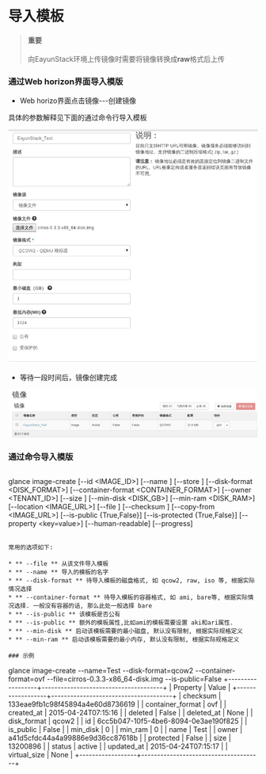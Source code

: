 # 导入模板

> #### 重要
> 向EayunStack环境上传镜像时需要将镜像转换成**raw**格式后上传

### 通过Web horizon界面导入模版

* Web horizo界面点击镜像---创建镜像

具体的参数解释见下面的通过命令行导入模板

![Image-Create](../Picture/image_create1.jpg)

* 等待一段时间后，镜像创建完成

![Image-Create](../Picture/image_create2.jpg)


### 通过命令导入模版

> ```
glance image-create [--id <IMAGE_ID>] [--name <NAME>] [--store <STORE>]
                           [--disk-format <DISK_FORMAT>]
                           [--container-format <CONTAINER_FORMAT>]
                           [--owner <TENANT_ID>] [--size <SIZE>]
                           [--min-disk <DISK_GB>] [--min-ram <DISK_RAM>]
                           [--location <IMAGE_URL>] [--file <FILE>]
                           [--checksum <CHECKSUM>] [--copy-from <IMAGE_URL>]
                           [--is-public {True,False}]
                           [--is-protected {True,False}]
                           [--property <key=value>] [--human-readable]
                           [--progress]
```

常用的选项如下:

* ** --file ** 从该文件导入模板
* ** --name ** 导入的模板的名字
* ** --disk-format ** 待导入模板的磁盘格式, 如 qcow2, raw, iso 等, 根据实际情况选择
* ** --container-format ** 待导入模板的容器格式, 如 ami, bare等, 根据实际情况选择. 一般没有容器的话, 那么此处一般选择 bare
* ** --is-public ** 该模板是否公有
* ** --is-public ** 额外的模板属性,比如ami的模板需要设置 aki和ari属性.
* ** --min-disk ** 启动该模板需要的最小磁盘, 默认没有限制, 根据实际规格定义
* ** --min-ram ** 启动该模板需要的最小内存, 默认没有限制, 根据实际规格定义

### 示例

```
glance image-create --name=Test --disk-format=qcow2 --container-format=ovf --file=cirros-0.3.3-x86_64-disk.img --is-public=False
+------------------+--------------------------------------+
| Property         | Value                                |
+------------------+--------------------------------------+
| checksum         | 133eae9fb1c98f45894a4e60d8736619     |
| container_format | ovf                                  |
| created_at       | 2015-04-24T07:15:16                  |
| deleted          | False                                |
| deleted_at       | None                                 |
| disk_format      | qcow2                                |
| id               | 6cc5b047-10f5-4be6-8094-0e3ae190f825 |
| is_public        | False                                |
| min_disk         | 0                                    |
| min_ram          | 0                                    |
| name             | Test                                 |
| owner            | a41d5cfdc44a4a99886e9d36cc87618b     |
| protected        | False                                |
| size             | 13200896                             |
| status           | active                               |
| updated_at       | 2015-04-24T07:15:17                  |
| virtual_size     | None                                 |
+------------------+--------------------------------------+

```
